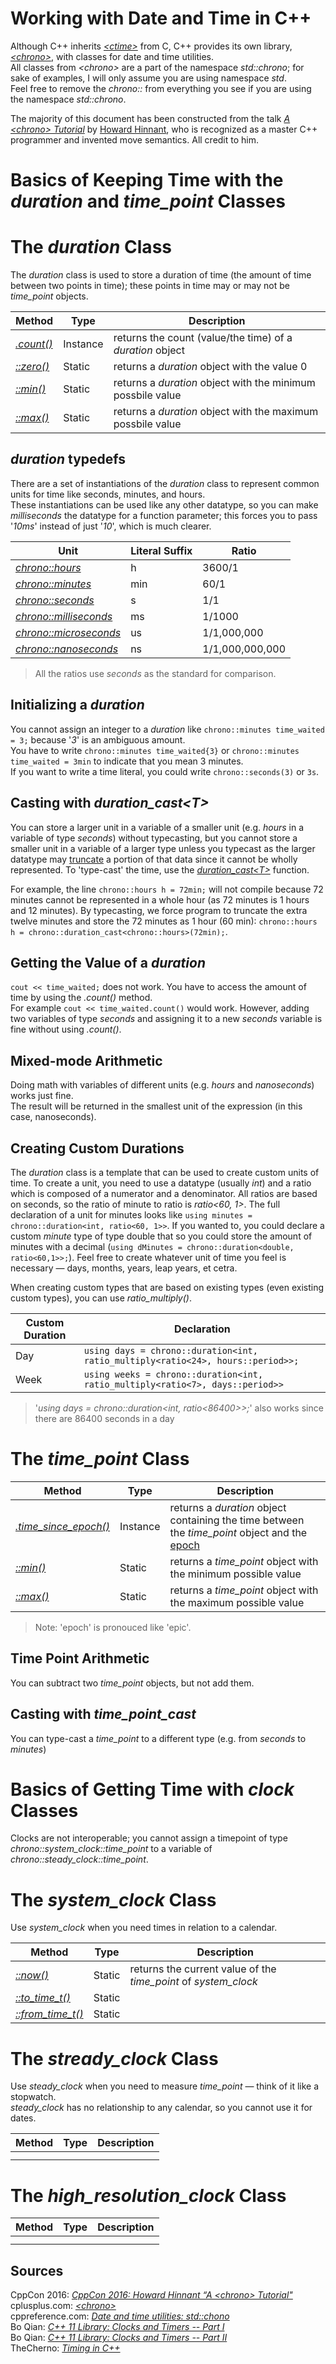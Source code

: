 # Working with Date and Time in C++
Although C++ inherits [_\<ctime\>_](https://www.cplusplus.com/reference/ctime/) from C, C++ provides its own library, [_\<chrono\>_](https://www.cplusplus.com/reference/chrono/), with classes for date and time utilities. <br />
All classes from _\<chrono\>_ are a part of the namespace _std::chrono_; for sake of examples, I will only assume you are using namespace _std_. <br />
Feel free to remove the _chrono::_ from everything you see if you are using the namespace _std::chrono_.

The majority of this document has been constructed from the talk [_A \<chrono\> Tutorial_](https://www.youtube.com/watch?v=P32hvk8b13M) by [Howard Hinnant](https://github.com/HowardHinnant), who is recognized as a master C++ programmer and invented move semantics.  All credit to him.

# Basics of Keeping Time with the _duration_ and _time\_point_ Classes

# The _duration_ Class
The _duration_ class is used to store a duration of time (the amount of time between two points in time); these points in time may or may not 
be _time\_point_ objects.

| Method | Type | Description | 
| ------ | ---- | ----------- | 
| [_.count()_](https://www.cplusplus.com/reference/chrono/duration/count/) | Instance | returns the count (value/the time) of a _duration_ object | 
| [_::zero()_](https://www.cplusplus.com/reference/chrono/duration/zero/) | Static | returns a _duration_ object with the value 0 | 
| [_::min()_](https://www.cplusplus.com/reference/chrono/duration/min/) | Static | returns a _duration_ object with the minimum possbile value | 
| [_::max()_](https://www.cplusplus.com/reference/chrono/duration/max/) | Static | returns a _duration_ object with the maximum possbile value | 

## _duration_ typedefs
There are a set of instantiations of the _duration_ class to represent common units for time like seconds, minutes, and hours. <br />
These instantiations can be used like any other datatype, so you can make _milliseconds_ the datatype for a function parameter; this forces you to
pass '_10ms_' instead of just '_10_', which is much clearer.

| Unit | Literal Suffix | Ratio |
| ---- | -------------- | ----- |
| [_chrono::hours_](https://www.cplusplus.com/hours) | h | 3600/1 |
| [_chrono::minutes_](https://www.cplusplus.com/reference/chrono/minutes/) | min | 60/1 |
| [_chrono::seconds_](https://www.cplusplus.com/reference/chrono/seconds/) | s | 1/1 |
| [_chrono::milliseconds_](https://www.cplusplus.com/reference/chrono/milliseconds/) | ms | 1/1000 |
| [_chrono::microseconds_](https://www.cplusplus.com/reference/chrono/microseconds/) | us | 1/1,000,000 |
| [_chrono::nanoseconds_](https://www.cplusplus.com/reference/chrono/nanoseconds/) | ns | 1/1,000,000,000 |
> All the ratios use _seconds_ as the standard for comparison.

## Initializing a _duration_
You cannot assign an integer to a _duration_ like `chrono::minutes time_waited = 3;` because '_3_' is an ambiguous amount. <br />
You have to write `chrono::minutes time_waited{3}` or `chrono::minutes time_waited = 3min` to indicate that you mean 3 minutes. <br />
If you want to write a time literal, you could write `chrono::seconds(3)` or `3s`.

## Casting with _duration\_cast\<T\>_
You can store a larger unit in a variable of a smaller unit (e.g. _hours_ in a variable of type _seconds_) without typecasting, but you cannot
store a smaller unit in a variable of a larger type unless you typecast as the larger datatype may [truncate](https://techterms.com/definition/truncate)
a portion of that data since it cannot be wholly represented. To 'type-cast' the time, use the [_duration\_cast\<T\>_](https://en.cppreference.com/w/cpp/chrono/duration/duration_cast) function.

For example, the line `chrono::hours h = 72min;` will not compile because 72 minutes cannot be represented in a whole hour (as 72 minutes is 1 hours and 12 minutes).
By typecasting, we force program to truncate the extra twelve minutes and store the 72 minutes as 1 hour (60 min): `chrono::hours h = chrono::duration_cast<chrono::hours>(72min);`.

## Getting the Value of a _duration_
`cout << time_waited;` does not work. You have to access the amount of time by using the _.count()_ method. <br />
For example `cout << time_waited.count()` would work. However, adding two variables of type _seconds_ and assigning
it to a new _seconds_ variable is fine without using _.count()_.

## Mixed-mode Arithmetic
Doing math with variables of different units (e.g. _hours_ and _nanoseconds_) works just fine. <br />
The result will be returned in the smallest unit of the expression (in this case, nanoseconds).

## Creating Custom Durations
The _duration_ class is a template that can be used to create custom units of time. To create a unit, you need to use a datatype (usually _int_) and a ratio which is 
composed of a numerator and a denominator. All ratios are based on seconds, so the ratio of minute to ratio is _ratio<60, 1>_. The full declaration of a unit for
minutes looks like `using minutes = chrono::duration<int, ratio<60, 1>>`. If you wanted to, you could declare a custom _minute_ type of type double that so you could
store the amount of minutes with a decimal (`using dMinutes = chrono::duration<double, ratio<60,1>>;`). Feel free to create whatever unit of time you feel is necessary —
days, months, years, leap years, et cetra. 

When creating custom types that are based on existing types (even existing custom types), you can use _ratio\_multiply()_.

| Custom Duration | Declaration |
| --------------- | ----------- |
| Day | `using days = chrono::duration<int, ratio_multiply<ratio<24>, hours::period>>;` |
| Week | `using weeks = chrono::duration<int, ratio_multiply<ratio<7>, days::period>>` |
> '_using days = chrono::duration<int, ratio<86400>>;_' also works since there are 86400 seconds in a day

# The _time\_point_ Class
| Method | Type | Description | 
| ------ | ---- | ----------- | 
| [_.time_since_epoch()_](https://www.cplusplus.com/reference/chrono/time_point/time_since_epoch/) | Instance | returns a _duration_ object containing the time between the _time\_point_ object and the [epoch](https://en.wikipedia.org/wiki/Unix_time) |
| [_::min()_](https://www.cplusplus.com/reference/chrono/time_point/min/) | Static | returns a _time\_point_ object with the minimum possible value |
| [_::max()_](https://www.cplusplus.com/reference/chrono/time_point/max/) | Static | returns a _time\_point_ object with the maximum possible value |
> Note: 'epoch' is pronouced like 'epic'.

## Time Point Arithmetic 
You can subtract two _time\_point_ objects, but not add them.

## Casting with _time\_point\_cast_
You can type-cast a _time\_point_ to a different type (e.g. from _seconds_ to _minutes_)

# Basics of Getting Time with _clock_ Classes
Clocks are not interoperable; you cannot assign a timepoint of type _chrono::system\_clock::time\_point_ to a variable of _chrono::steady\_clock::time\_point_.

# The _system\_clock_ Class
Use _system\_clock_ when you need times in relation to a calendar.

| Method | Type | Description | 
| ------ | ---- | ----------- | 
| [_::now()_](https://www.cplusplus.com/reference/chrono/system_clock/now/) | Static | returns the current value of the _time\_point_ of _system\_clock_ |
| [_::to\_time\_t()_](https://www.cplusplus.com/reference/chrono/system_clock/to_time_t/) | Static |  |
| [_::from\_time\_t()_](https://www.cplusplus.com/reference/chrono/system_clock/from_time_t/) | Static |  |

# The _stready\_clock_ Class
Use _steady\_clock_ when you need to measure _time\_point_ — think of it like a stopwatch. <br />
_steady\_clock_ has no relationship to any calendar, so you cannot use it for dates.

| Method | Type | Description | 
| ------ | ---- | ----------- | 
|  |  |  |
|  |  |  |

# The _high\_resolution\_clock_ Class
| Method | Type | Description | 
| ------ | ---- | ----------- | 
|  |  |  |
|  |  |  |

## Sources
CppCon 2016: [_CppCon 2016: Howard Hinnant “A \<chrono\> Tutorial"_](https://www.youtube.com/watch?v=P32hvk8b13M) <br />
cplusplus.com: [_\<chrono\>_](https://www.cplusplus.com/reference/chrono/) <br />
cppreference.com: [_Date and time utilities: std::chono_](https://en.cppreference.com/w/cpp/chrono) <br />
Bo Qian: [_C++ 11 Library: Clocks and Timers -- Part I_](https://www.youtube.com/watch?v=M13otPgOePs) <br />
Bo Qian: [_C++ 11 Library: Clocks and Timers -- Part II_](https://www.youtube.com/watch?v=RuPfDfLKY04) <br />
TheCherno: [_Timing in C++_](https://www.youtube.com/watch?v=oEx5vGNFrLk) <br />
